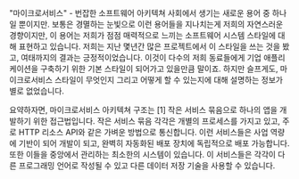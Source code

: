 "마이크로서비스" - 번잡한 소프트웨어 아키텍쳐 사회에서 생기는 새로운 용어 중 하나일 뿐이지만. 보통은 경멸하는 눈빛으로 이런 용어들을 지나치는게 저희의 자연스러운 경향이지만, 이 용어는 저희가 점점 매력적으로 느끼는 소프트웨어 시스템 스타일에 대해 표현하고 있습니다.
저희는 지난 몇년간 많은 프로젝트에서 이 스타일을 쓰는 것을 봤고, 여태까지의 결과는 긍정적이었습니다. 이것이 다수의 저희 동료들에게 기업 애플리케이션을 구축하기 위한 기본 스타일이 되어가고 있을만큼 말이죠. 하지만 슬프게도, 마이크로서비스 스타일이 무엇인지 그리고 어떻게 할 수 있는지에 대해 설명하는 정보가 별로 없었습니다.

요약하자면, 마이크로서비스 아키텍쳐 구조는 [1] 작은 서비스 묶음으로 하나의 앱을 개발하기 위한 접근법입니다. 작은 서비스 묶음 각각은 개별의 프로세스를 가지고 있고, 주로 HTTP 리소스 API와 같은 가벼운 방법으로 통신합니다. 이런 서비스들은 사업 역량에 기반이 되어 개발이 되고, 완벽히 자동화된 배포 장치에 독립적으로 배포 가능합니다. 또한 이들을 중앙에서 관리하는 최소한의 시스템이 있습니다. 이 서비스들은 각각이 다른 프로그래밍 언어로 작성될 수 있고 다른 데이터 저장 기술을 사용할 수 있습니다.


